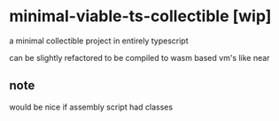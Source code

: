 # minimal-viable-ts-collectible [wip]

a minimal collectible project in entirely typescript

can be slightly refactored to be compiled to wasm based vm's like near

## note

would be nice if assembly script had classes
